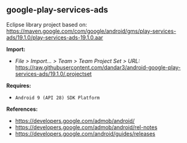## google-play-services-ads

Eclipse library project based on:<br/>
https://maven.google.com/com/google/android/gms/play-services-ads/19.1.0/play-services-ads-19.1.0.aar

**Import:**
- _File > Import... > Team > Team Project Set > URL:_<br/>
  https://raw.githubusercontent.com/dandar3/android-google-play-services-ads/19.1.0/.projectset

**Requires:**
- `Android 9 (API 28) SDK Platform`

**References:**
- https://developers.google.com/admob/android/
- https://developers.google.com/admob/android/rel-notes
- https://developers.google.com/android/guides/releases